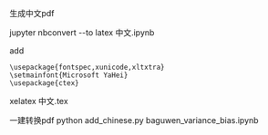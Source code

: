 生成中文pdf

jupyter nbconvert --to latex 中文.ipynb

add 
```
\usepackage{fontspec,xunicode,xltxtra}
\setmainfont{Microsoft YaHei}
\usepackage{ctex}
```

xelatex  中文.tex


一建转换pdf
python add_chinese.py baguwen_variance_bias.ipynb

